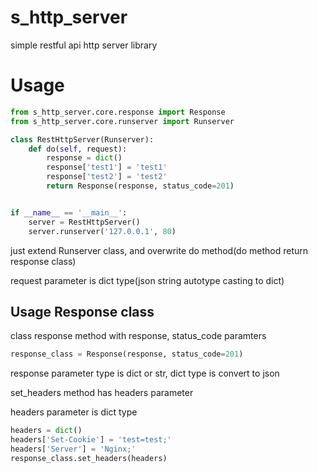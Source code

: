 # s_http_server
simple restful api http server library

# Usage

```py
from s_http_server.core.response import Response
from s_http_server.core.runserver import Runserver

class RestHttpServer(Runserver):
    def do(self, request):
        response = dict()
        response['test1'] = 'test1'
        response['test2'] = 'test2'
        return Response(response, status_code=201)


if __name__ == '__main__':
    server = RestHttpServer()
    server.runserver('127.0.0.1', 80)
```

just extend Runserver class, and overwrite do method(do method return response class)

request parameter is dict type(json string autotype casting to dict)

## Usage Response class

class response method with response, status_code paramters
```py
response_class = Response(response, status_code=201)
```
response parameter type is dict or str, dict type is convert to json

set_headers method has headers parameter

headers parameter is dict type

```py
headers = dict()
headers['Set-Cookie'] = 'test=test;'
headers['Server'] = 'Nginx;'
response_class.set_headers(headers)
```
